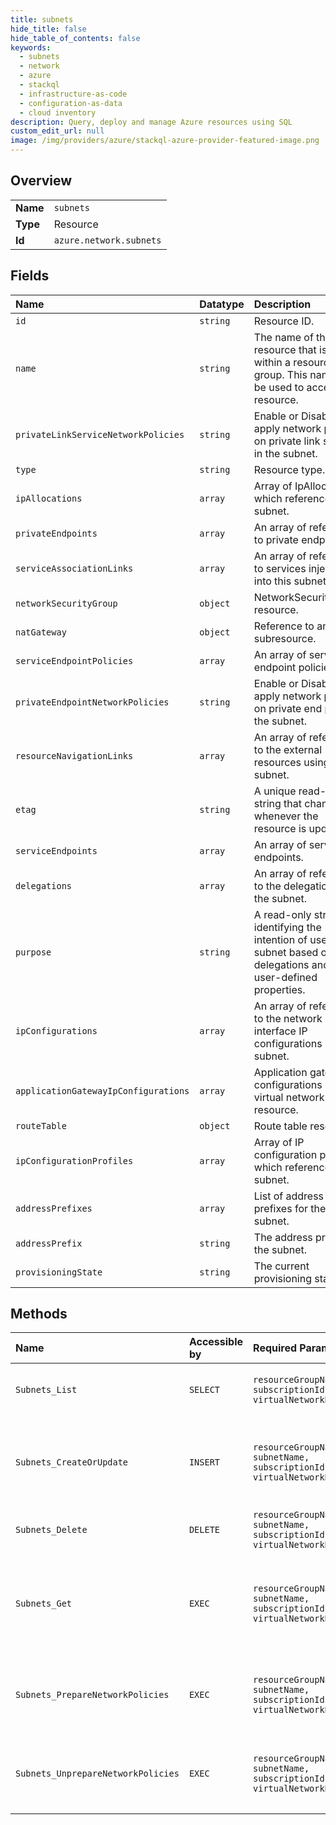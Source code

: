 ```yaml
---
title: subnets
hide_title: false
hide_table_of_contents: false
keywords:
  - subnets
  - network
  - azure    
  - stackql
  - infrastructure-as-code
  - configuration-as-data
  - cloud inventory
description: Query, deploy and manage Azure resources using SQL
custom_edit_url: null
image: /img/providers/azure/stackql-azure-provider-featured-image.png
---
```

  
    

## Overview
<table><tbody>
<tr><td><b>Name</b></td><td><code>subnets</code></td></tr>
<tr><td><b>Type</b></td><td>Resource</td></tr>
<tr><td><b>Id</b></td><td><code>azure.network.subnets</code></td></tr>
</tbody></table>

## Fields
| Name | Datatype | Description |
|:-----|:---------|:------------|
| `id` | `string` | Resource ID. |
| `name` | `string` | The name of the resource that is unique within a resource group. This name can be used to access the resource. |
| `privateLinkServiceNetworkPolicies` | `string` | Enable or Disable apply network policies on private link service in the subnet. |
| `type` | `string` | Resource type. |
| `ipAllocations` | `array` | Array of IpAllocation which reference this subnet. |
| `privateEndpoints` | `array` | An array of references to private endpoints. |
| `serviceAssociationLinks` | `array` | An array of references to services injecting into this subnet. |
| `networkSecurityGroup` | `object` | NetworkSecurityGroup resource. |
| `natGateway` | `object` | Reference to another subresource. |
| `serviceEndpointPolicies` | `array` | An array of service endpoint policies. |
| `privateEndpointNetworkPolicies` | `string` | Enable or Disable apply network policies on private end point in the subnet. |
| `resourceNavigationLinks` | `array` | An array of references to the external resources using subnet. |
| `etag` | `string` | A unique read-only string that changes whenever the resource is updated. |
| `serviceEndpoints` | `array` | An array of service endpoints. |
| `delegations` | `array` | An array of references to the delegations on the subnet. |
| `purpose` | `string` | A read-only string identifying the intention of use for this subnet based on delegations and other user-defined properties. |
| `ipConfigurations` | `array` | An array of references to the network interface IP configurations using subnet. |
| `applicationGatewayIpConfigurations` | `array` | Application gateway IP configurations of virtual network resource. |
| `routeTable` | `object` | Route table resource. |
| `ipConfigurationProfiles` | `array` | Array of IP configuration profiles which reference this subnet. |
| `addressPrefixes` | `array` | List of address prefixes for the subnet. |
| `addressPrefix` | `string` | The address prefix for the subnet. |
| `provisioningState` | `string` | The current provisioning state. |
## Methods
| Name | Accessible by | Required Params | Description |
|:-----|:--------------|:----------------|:------------|
| `Subnets_List` | `SELECT` | `resourceGroupName, subscriptionId, virtualNetworkName` | Gets all subnets in a virtual network. |
| `Subnets_CreateOrUpdate` | `INSERT` | `resourceGroupName, subnetName, subscriptionId, virtualNetworkName` | Creates or updates a subnet in the specified virtual network. |
| `Subnets_Delete` | `DELETE` | `resourceGroupName, subnetName, subscriptionId, virtualNetworkName` | Deletes the specified subnet. |
| `Subnets_Get` | `EXEC` | `resourceGroupName, subnetName, subscriptionId, virtualNetworkName` | Gets the specified subnet by virtual network and resource group. |
| `Subnets_PrepareNetworkPolicies` | `EXEC` | `resourceGroupName, subnetName, subscriptionId, virtualNetworkName` | Prepares a subnet by applying network intent policies. |
| `Subnets_UnprepareNetworkPolicies` | `EXEC` | `resourceGroupName, subnetName, subscriptionId, virtualNetworkName` | Unprepares a subnet by removing network intent policies. |
